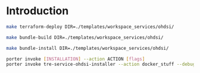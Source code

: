 # Introduction


```bash
make terraform-deploy DIR=./templates/workspace_services/ohdsi/
```

```bash
make bundle-build DIR=./templates/workspace_services/ohdsi/
```

```bash
make bundle-install DIR=./templates/workspace_services/ohdsi/
```

```bash
porter invoke [INSTALLATION] --action ACTION [flags] 
porter invoke tre-service-ohdsi-installer --action docker_stuff --debug
```
